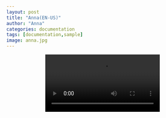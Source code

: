 ```yaml
---
layout: post
title: "Anna(EN-US)"
author: "Anna"
categories: documentation
tags: [documentation,sample]
image: anna.jpg
---
```


<!-- Main -->
<div id="main" class="content">
  <p align="center">
    <video  width="auto" height="auto" controls>
      <source type="video/mp4" src="assets/videos/anna-en-us.mp4">
    </video>
  </p>
</div>
